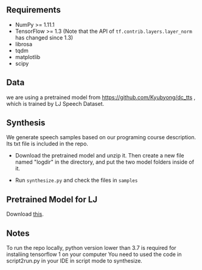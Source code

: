 ## Requirements
  * NumPy >= 1.11.1
  * TensorFlow >= 1.3 (Note that the API of `tf.contrib.layers.layer_norm` has changed since 1.3)
  * librosa
  * tqdm
  * matplotlib
  * scipy
  
## Data
we are using a pretrained model from https://github.com/Kyubyong/dc_tts , which is trained by LJ Speech Dataset. 

## Synthesis
We generate speech samples based on our programing course description. Its txt file is included in the repo.
  * Download the pretrained model and unzip it. Then create a new file named "logdir" in the directory, and put the two model folders inside of it.

  * Run `synthesize.py` and check the files in `samples`
  
 ## Pretrained Model for LJ

Download [this](https://www.dropbox.com/s/1oyipstjxh2n5wo/LJ_logdir.tar?dl=0).

## Notes
To run the repo locally, python version lower than 3.7 is required for instaliing tensorflow 1 on your computer
You need to used the code in script2run.py in your IDE in script mode to synthesize.
